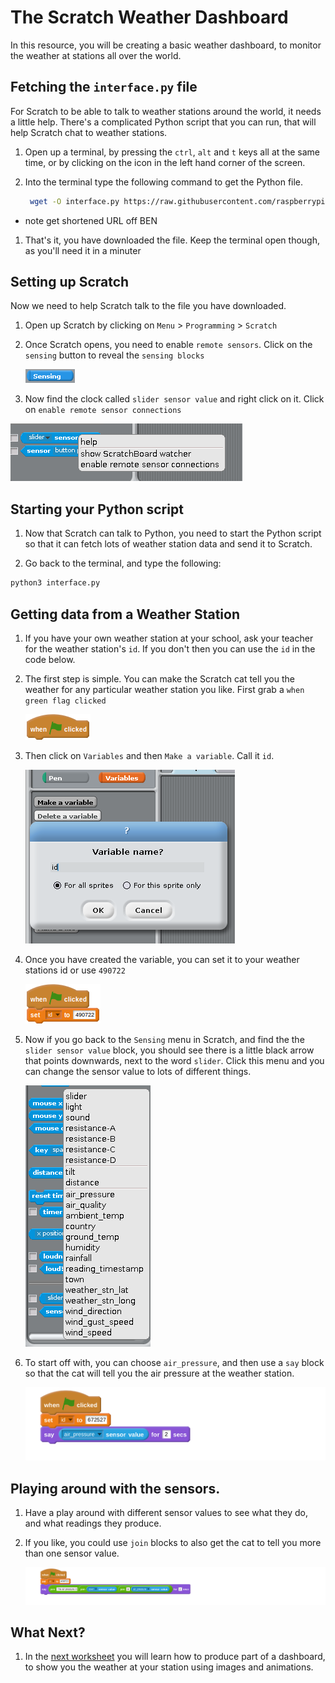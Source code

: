 # The Scratch Weather Dashboard

In this resource, you will be creating a basic weather dashboard, to monitor the weather at stations all over the world.

## Fetching the `interface.py` file

For Scratch to be able to talk to weather stations around the world, it needs a little help. There's a complicated Python script that you can run, that will help Scratch chat to weather stations.

1. Open up a terminal, by pressing the `ctrl`, `alt` and `t` keys all at the same time, or by clicking on the icon in the left hand corner of the screen.

1. Into the terminal type the following command to get the Python file.

	```bash
	 wget -O interface.py https://raw.githubusercontent.com/raspberrypilearning/scratching-the-weather/master/code/interface.py?token=AETp8m9CBcAxVOOTmuLO7X9K7cXqPRcrks5YQZB_wA%3D%3D
	```
- note get shortened URL off BEN

1. That's it, you have downloaded the file. Keep the terminal open though, as you'll need it in a minuter

## Setting up Scratch

Now we need to help Scratch talk to the file you have downloaded.

1. Open up Scratch by clicking on `Menu` > `Programming` > `Scratch`

1. Once Scratch opens, you need to enable `remote sensors`. Click on the `sensing` button to reveal the `sensing blocks`

	![](images/sensing.png)

1. Now find the clock called `slider sensor value` and right click on it. Click on `enable remote sensor connections`

![](images/enable.png)

## Starting your Python script

1. Now that Scratch can talk to Python, you need to start the Python script so that it can fetch lots of weather station data and send it to Scratch.

1. Go back to the terminal, and type the following:

```bash
python3 interface.py
```

## Getting data from a Weather Station

1. If you have your own weather station at your school, ask your teacher for the weather station's `id`. If you don't then you can use the `id` in the code below.

1. The first step is simple. You can make the Scratch cat tell you the weather for any particular weather station you like. First grab a `when green flag clicked` 

	![](images/cat-1.png)

1. Then click on `Variables` and then `Make a variable`. Call it `id`.

	![](images/variable.png)

1. Once you have created the variable, you can set it to your weather stations id or use `490722`

	![](images/cat-2.png)

1. Now if you go back to the `Sensing` menu in Scratch, and find the the `slider sensor value` block, you should see there is a little black arrow that points downwards, next to the word `slider`. Click this menu and you can change the sensor value to lots of different things.

	![](images/menu.png)

1. To start off with, you can choose `air_pressure`, and then use a `say` block so that the cat will tell you the air pressure at the weather station.

	![](images/cat-final.png)
	
## Playing around with the sensors.

1. Have a play around with different sensor values to see what they do, and what readings they produce.

1. If you like, you could use `join` blocks to also get the cat to tell you more than one sensor value.

	![](images/cat-extension.png)
	
## What Next?

1. In the [next worksheet](worksheet2.md) you will learn how to produce part of a dashboard, to show you the weather at your station using images and animations.
